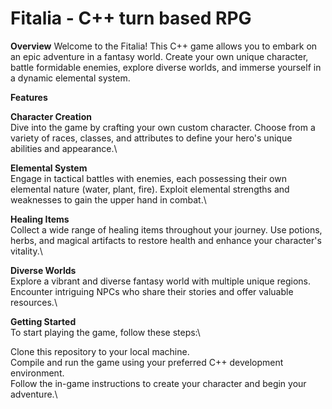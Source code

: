 # Fitalia - C++ turn based RPG
**Overview**
Welcome to the Fitalia! This C++ game allows you to embark on an epic adventure in a fantasy world. Create your own unique character, battle formidable enemies, explore diverse worlds, and immerse yourself in a dynamic elemental system. 

**Features**

**Character Creation**\
Dive into the game by crafting your own custom character.
Choose from a variety of races, classes, and attributes to define your hero's unique abilities and appearance.\

**Elemental System**\
Engage in tactical battles with enemies, each possessing their own elemental nature (water, plant, fire).
Exploit elemental strengths and weaknesses to gain the upper hand in combat.\

**Healing Items**\
Collect a wide range of healing items throughout your journey.
Use potions, herbs, and magical artifacts to restore health and enhance your character's vitality.\

**Diverse Worlds**\
Explore a vibrant and diverse fantasy world with multiple unique regions.
Encounter intriguing NPCs who share their stories and offer valuable resources.\

**Getting Started**\
To start playing the game, follow these steps:\

Clone this repository to your local machine.\
Compile and run the game using your preferred C++ development environment.\
Follow the in-game instructions to create your character and begin your adventure.\
